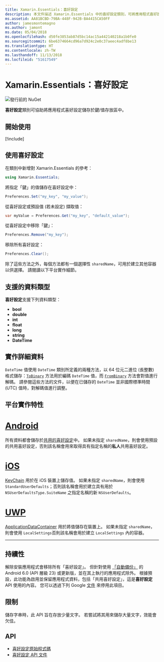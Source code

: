 ```yaml
---
title: Xamarin.Essentials：喜好設定
description: 本文件描述 Xamarin.Essentials 中的喜好設定類別，可將應用程式喜好設定儲存在鍵/值存放區中。 會討論如何使用類別和可以儲存的資料類型。
ms.assetid: AA81BCBD-79BA-448F-942B-BA4415CA50FF
author: jamesmontemagno
ms.author: jamont
ms.date: 05/04/2018
ms.openlocfilehash: d50fe3853ab87d5bc14ac15a442140218a1b0fe0
ms.sourcegitcommit: 6be6374664cd96a7d924c2e0c37aeec4adf8be13
ms.translationtype: HT
ms.contentlocale: zh-TW
ms.lasthandoff: 11/13/2018
ms.locfileid: "51617549"
---
```

# <a name="xamarinessentials-preferences"></a>Xamarin.Essentials：喜好設定

![發行前的 NuGet](~/media/shared/pre-release.png)

**喜好設定**類別可協助將應用程式喜好設定儲存於鍵/值存放區中。

## <a name="get-started"></a>開始使用

[!include[](~/essentials/includes/get-started.md)]

## <a name="using-preferences"></a>使用喜好設定

在類別中新增對 Xamarin.Essentials 的參考：

```csharp
using Xamarin.Essentials;
```

將指定「鍵」的值儲存在喜好設定中：

```csharp
Preferences.Set("my_key", "my_value");
```

從喜好設定或預設值 (若未設定) 擷取值：

```csharp
var myValue = Preferences.Get("my_key", "default_value");
```

從喜好設定中移除「鍵」：

```csharp
Preferences.Remove("my_key");
```

移除所有喜好設定：

```csharp
Preferences.Clear();
```

除了這些方法之外，每個方法都有一個選擇性 `sharedName`，可用於建立其他容器以供選擇。 請閱讀以下平台實作細節。

## <a name="supported-data-types"></a>支援的資料類型

**喜好設定**支援下列資料類型：

- **bool**
- **double**
- **int**
- **float**
- **long**
- **string**
- **DateTime**

## <a name="implementation-details"></a>實作詳細資料

`DateTime` 值使用 `DateTime` 類別所定義的兩種方法，以 64 位元二進位 (長整數) 格式儲存：[`ToBinary`](xref:System.DateTime.ToBinary) 方法用於編碼 `DateTime` 值，而 [`FromBinary`](xref:System.DateTime.FromBinary(System.Int64)) 方法會對值進行解碼。 請參閱這些方法的文件，以便在已儲存的 `DateTime` 並非國際標準時間 (UTC) 值時，對解碼值進行調整。

## <a name="platform-implementation-specifics"></a>平台實作特性

# <a name="androidtabandroid"></a>[Android](#tab/android)

所有資料都會儲存於[共用的喜好設定](https://developer.android.com/training/data-storage/shared-preferences.html)中。 如果未指定 `sharedName`，則會使用預設的共用喜好設定，否則該名稱會用來取得具有指定名稱的**私人**共用喜好設定。

# <a name="iostabios"></a>[iOS](#tab/ios)

[KeyChain](https://docs.microsoft.com/xamarin/ios/app-fundamentals/user-defaults) 用於在 iOS 裝置上儲存值。 如果未指定 `sharedName`，則會使用 `StandardUserDefaults`；否則該名稱會用於建立具有用於 `NSUserDefaultsType.SuiteName` 之指定名稱的新 `NSUserDefaults`。

# <a name="uwptabuwp"></a>[UWP](#tab/uwp)

[ApplicationDataContainer](https://docs.microsoft.com/uwp/api/windows.storage.applicationdatacontainer) 用於將值儲存在裝置上。 如果未指定 `sharedName`，則會使用 `LocalSettings`否則該名稱會用於建立 `LocalSettings` 內的容器。

--------------

## <a name="persistence"></a>持續性

解除安裝應用程式會移除所有「喜好設定」。 但針對使用 [「自動備份」](https://developer.android.com/guide/topics/data/autobackup) 的 Android 6.0 (API 層級 23) 或更新版，並在其上執行的應用程式除外。 根據預設，此功能為啟用並保留應用程式資料，包括「共用喜好設定」，這是**喜好設定** API 使用的內容。 您可以透過下列 Google [文件](https://developer.android.com/guide/topics/data/autobackup) 來停用此項目。

## <a name="limitations"></a>限制

儲存字串時，此 API 旨在存放少量文字。  若嘗試將其用來儲存大量文字，效能會欠佳。

## <a name="api"></a>API

- [喜好設定原始程式碼](https://github.com/xamarin/Essentials/tree/master/Xamarin.Essentials/Preferences)
- [喜好設定 API 文件](xref:Xamarin.Essentials.Preferences)
